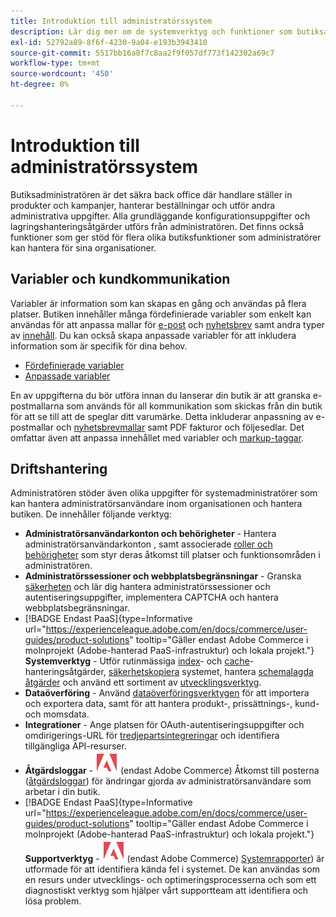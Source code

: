 ```yaml
---
title: Introduktion till administratörssystem
description: Lär dig mer om de systemverktyg och funktioner som butiksadministratören kan använda för att hantera webbplatser, data, integreringar och admin-användare på ett effektivt sätt.
exl-id: 52792a89-8f6f-4230-9a04-e193b3943410
source-git-commit: 5517bb16a8f7c8aa2f9f057df773f142302a69c7
workflow-type: tm+mt
source-wordcount: '450'
ht-degree: 0%

---
```


# Introduktion till administratörssystem

Butiksadministratören är det säkra back office där handlare ställer in produkter och kampanjer, hanterar beställningar och utför andra administrativa uppgifter. Alla grundläggande konfigurationsuppgifter och lagringshanteringsåtgärder utförs från administratören. Det finns också funktioner som ger stöd för flera olika butiksfunktioner som administratörer kan hantera för sina organisationer.

## Variabler och kundkommunikation

Variabler är information som kan skapas en gång och användas på flera platser. Butiken innehåller många fördefinierade variabler som enkelt kan användas för att anpassa mallar för [e-post](email-templates.md) och [nyhetsbrev](../merchandising-promotions/newsletter-template.md) samt andra typer av [innehåll](../content-design/introduction.md#content). Du kan också skapa anpassade variabler för att inkludera information som är specifik för dina behov.

- [Fördefinierade variabler](variables-predefined.md)
- [Anpassade variabler](variables-custom.md)

En av uppgifterna du bör utföra innan du lanserar din butik är att granska e-postmallarna som används för all kommunikation som skickas från din butik för att se till att de speglar ditt varumärke. Detta inkluderar anpassning av e-postmallar och [nyhetsbrevmallar](../merchandising-promotions/newsletter-template.md) samt PDF fakturor och följesedlar. Det omfattar även att anpassa innehållet med variabler och [markup-taggar](markup-tags.md).

## Driftshantering

Administratören stöder även olika uppgifter för systemadministratörer som kan hantera administratörsanvändare inom organisationen och hantera butiken. De innehåller följande verktyg:

- **Administratörsanvändarkonton och behörigheter** - Hantera administratörsanvändarkonton [](permissions-users-all.md), samt associerade [roller och behörigheter](permissions-user-roles.md) som styr deras åtkomst till platser och funktionsområden i administratören.
- **Administratörssessioner och webbplatsbegränsningar** - Granska [säkerheten](security.md) och lär dig hantera administratörssessioner och autentiseringsuppgifter, implementera CAPTCHA och hantera webbplatsbegränsningar.
- [!BADGE Endast PaaS]{type=Informative url="https://experienceleague.adobe.com/en/docs/commerce/user-guides/product-solutions" tooltip="Gäller endast Adobe Commerce i molnprojekt (Adobe-hanterad PaaS-infrastruktur) och lokala projekt."} **Systemverktyg** - Utför rutinmässiga [index](index-management.md)- och [cache](cache-management.md)-hanteringsåtgärder, [säkerhetskopiera](backups.md) systemet, hantera [schemalagda åtgärder](data-scheduled-import-export.md) och använd ett sortiment av [utvecklingsverktyg](developer-tools.md).
- **Dataöverföring** - Använd [dataöverföringsverktygen](data-transfer.md) för att importera och exportera data, samt för att hantera produkt-, prissättnings-, kund- och momsdata.
- **Integrationer** - Ange platsen för OAuth-autentiseringsuppgifter och omdirigerings-URL för [tredjepartsintegreringar](integrations.md) och identifiera tillgängliga API-resurser.
- **Åtgärdsloggar** - ![Adobe Commerce](../assets/adobe-logo.svg) (endast Adobe Commerce) Åtkomst till posterna ([åtgärdsloggar](action-log.md)) för ändringar gjorda av administratörsanvändare som arbetar i din butik.
- [!BADGE Endast PaaS]{type=Informative url="https://experienceleague.adobe.com/en/docs/commerce/user-guides/product-solutions" tooltip="Gäller endast Adobe Commerce i molnprojekt (Adobe-hanterad PaaS-infrastruktur) och lokala projekt."} **Supportverktyg** - ![Adobe Commerce](../assets/adobe-logo.svg) (endast Adobe Commerce) [Systemrapporter](support.md#access-system-reports)) är utformade för att identifiera kända fel i systemet. De kan användas som en resurs under utvecklings- och optimeringsprocesserna och som ett diagnostiskt verktyg som hjälper vårt supportteam att identifiera och lösa problem.
